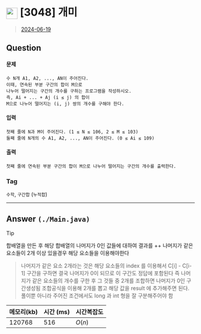 # <img src="https://d2gd6pc034wcta.cloudfront.net/tier/7.svg" width="30" height="30" style="vertical-align: middle;"/> [3048] 개미
> [2024-06-19](https://www.acmicpc.net/problem/3048)

## Question
#### 문제
``` 
수 N개 A1, A2, ..., AN이 주어진다. 
이때, 연속된 부분 구간의 합이 M으로 
나누어 떨어지는 구간의 개수를 구하는 프로그램을 작성하시오.
즉, Ai + ... + Aj (i ≤ j) 의 합이 
M으로 나누어 떨어지는 (i, j) 쌍의 개수를 구해야 한다.
```
#### 입력
``` 
첫째 줄에 N과 M이 주어진다. (1 ≤ N ≤ 106, 2 ≤ M ≤ 103)
둘째 줄에 N개의 수 A1, A2, ..., AN이 주어진다. (0 ≤ Ai ≤ 109)
```
#### 출력
``` 
첫째 줄에 연속된 부분 구간의 합이 M으로 나누어 떨어지는 구간의 개수를 출력한다.
```

### Tag
`수학`, `구간합` (`누적합`)

--- 

## Answer `(./Main.java)`

> [!tip]
> 합배열을 만든 후 해당 합배열의 나머지가 0인 값들에 대하여 결과를 ++
> 나머지가 같은 요소들이 2개 이상 있을경우 해당 요소들을 이용해야한다
> > 나머지가 같은 요소 2개라는 것은 해당 요소들의 index 를 이용해서
> > C[i] - C[i-1] 구간을 구하면 결국 나머지가 0이 되므로 이 구간도 정답에 포함된다
> > 즉 나머지가 같은 요소들의 개수를 구한 후 그 것들 중 2개를 조합하면 나머지가 0인 구간생성됨
> > 조합공식을 이용해 2개를 뽑고 해당 값을 result 에 추가해주면 된다. 
> 풀이뿐 아니라 주어진 조건에서도 long 과 int 형을 잘 구분해주어야 함
> 


| 메모리(kb) | 시간  (ms) | 시간복잡도 |
|---------|----------|-------|
| 120768   | 516       | $O(n)$    |
